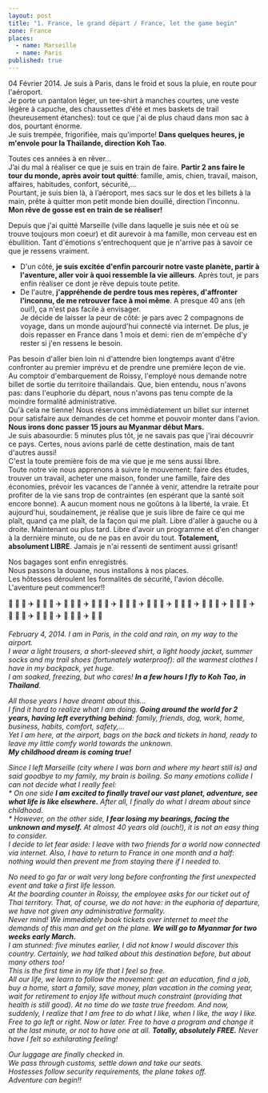 ```yaml
---
layout: post
title: "1. France, le grand départ / France, let the game begin"
zone: France
places: 
  - name: Marseille
  - name: Paris
published: true
---
```


04 Février 2014. Je suis à Paris, dans le froid et sous la pluie, en route pour l'aéroport.  
Je porte un pantalon léger, un tee-shirt à manches courtes, une veste légère à capuche, des chaussettes d'été et mes baskets de trail (heureusement étanches): tout ce que j'ai de plus chaud dans mon sac à dos, pourtant énorme.  
Je suis trempée, frigorifiée, mais qu'importe! **Dans quelques heures, je m'envole pour la Thaïlande, direction Koh Tao**.

Toutes ces années à en rêver...  
J’ai du mal à réaliser ce que je suis en train de faire. **Partir 2 ans faire le tour du monde, après avoir tout quitté**: famille, amis, chien, travail, maison, affaires, habitudes, confort, sécurité,…  
Pourtant, je suis bien là, à l’aéroport, mes sacs sur le dos et les billets à la main, prête à quitter mon petit monde bien douillé, direction l’inconnu.  
**Mon rêve de gosse est en train de se réaliser!**

Depuis que j'ai quitté Marseille (ville dans laquelle je suis née et où se trouve toujours mon coeur) et dit aurevoir à ma famille, mon cerveau est en ébullition. Tant d'émotions s'entrechoquent que je n'arrive pas à savoir ce que je ressens vraiment.  
* D'un côté, **je suis excitée d'enfin parcourir notre vaste planète, partir à l'aventure, aller voir à quoi ressemble la vie ailleurs**. Après tout, je pars enfin réaliser ce dont je rêve depuis toute petite.  
* De l'autre, **j'appréhende de perdre tous mes repères, d'affronter l'inconnu, de me retrouver face à moi même**. A presque 40 ans (eh oui!), ça n'est pas facile à envisager.  
Je décide de laisser la peur de côté: je pars avec 2 compagnons de voyage, dans un monde aujourd'hui connecté via internet. De plus, je dois repasser en France dans 1 mois et demi: rien de m'empêche d'y rester si j'en ressens le besoin.

Pas besoin d'aller bien loin ni d'attendre bien longtemps avant d'être confronter au premier imprévu et de prendre une première leçon de vie.  
Au comptoir d'embarquement de Roissy, l'employé nous demande notre billet de sortie du territoire thaïlandais. Que, bien entendu, nous n'avons pas: dans l'euphorie du départ, nous n'avons pas tenu compte de la moindre formalité administrative.  
Qu'à cela ne tienne! Nous réservons immédiatement un billet sur internet pour satisfaire aux demandes de cet homme et pouvoir monter dans l'avion. **Nous irons donc passer 15 jours au Myanmar début Mars.**  
Je suis abasourdie: 5 minutes plus tôt, je ne savais pas que j'irai découvrir ce pays. Certes, nous avions parlé de cette destination, mais de tant d'autres aussi!  
C'est la toute première fois de ma vie que je me sens aussi libre.  
Toute notre vie nous apprenons à suivre le mouvement: faire des études, trouver un travail, acheter une maison, fonder une famille, faire des économies, prévoir les vacances de l'année à venir, attendre la retraite pour profiter de la vie sans trop de contraintes (en espérant que la santé soit encore bonne). A aucun moment nous ne goûtons à la liberté, la vraie. Et aujourd'hui, soudainement, je réalise que je suis libre de faire ce qui me plaît, quand ça me plaît, de la façon qui me plaît. Libre d'aller à gauche ou à droite. Maintenant ou plus tard. Libre d'avoir un programme et d'en changer à la dernière minute, ou de ne pas en avoir du tout. **Totalement, absolument LIBRE**. Jamais je n'ai ressenti de sentiment aussi grisant!

Nos bagages sont enfin enregistrés.  
Nous passons la douane, nous installons à nos places.  
Les hôtesses déroulent les formalités de sécurité, l'avion décolle.  
L'aventure peut commencer!!


:feet: :tada: :feet: :airplane: :feet: :tada: :feet: :airplane: :feet: :tada: :feet: :airplane: :feet: :tada: :feet: :airplane: :feet: :tada: :feet: :airplane: :feet: :tada: :feet: :airplane: :feet: :tada: :feet: :airplane: :feet: :tada: :feet: :airplane: :feet: :tada: :feet: :airplane: :feet: :tada: :feet: :airplane: :feet: :tada: :feet: :airplane: :feet: :tada: :feet: :airplane: :feet: :tada:


_February 4, 2014. I am in Paris, in the cold and rain, on my way to the airport._  
_I wear a light trousers, a short-sleeved shirt, a light hoody jacket, summer socks and my trail shoes (fortunately waterproof): all the warmest clothes I have in my backpack, yet huge._  
_I am soaked, freezing, but who cares! **In a few hours I fly to Koh Tao, in Thailand**._

_All those years I have dreamt about this..._  
_I find it hard to realize what I am doing. **Going around the world for 2 years, having left everything behind**: family, friends, dog, work, home, business, habits, comfort, safety,..._  
_Yet I am here, at the airport, bags on the back and tickets in hand, ready to leave my little comfy world towards the unknown._  
_**My childhood dream is coming true!**_

_Since I left Marseille (city where I was born and where my heart still is) and said goodbye to my family, my brain is boiling. So many emotions collide I can not decide what I really feel:_  
_* On one side **I am excited to finally travel our vast planet, adventure, see what life is like elsewhere.** After all, I finally do what I dream about since childhood._  
_* However, on the other side, **I fear losing my bearings, facing the unknown and myself.** At almost 40 years old (ouch!), it is not an easy thing to consider._  
_I decide to let fear aside: I leave with two friends for a world now connected via internet. Also, I have to return to France in one month and a half: nothing would then prevent me from staying there if I needed to._

_No need to go far or wait very long before confronting the first unexpected event and take a first life lesson._  
_At the boarding counter in Roissy, the employee asks for our ticket out of Thai territory. That, of course, we do not have: in the euphoria of departure, we have not given any administrative formality._  
_Never mind! We immediately book tickets over internet to meet the demands of this man and get on the plane. **We will go to Myanmar for two weeks early March.**_  
_I am stunned: five minutes earlier, I did not know I would discover this country. Certainly, we had talked about this destination before, but about many others too!_  
_This is the first time in my life that I feel so free._  
_All our life, we ​​learn to follow the movement: get an education, find a job, buy a home, start a family, save money, plan vacation in the coming year, wait for retirement to enjoy life without much constraint (providing that health is still good). At no time do we taste true freedom. And now, suddenly, I realize that I am free to do what I like, when I like, the way I like. Free to go left or right. Now or later. Free to have a program and change it at the last minute, or not to have one at all. **Totally, absolutely FREE.** Never have I felt so exhilarating feeling!_  

_Our luggage are finally checked in._  
_We pass through customs, settle down and take our seats._  
_Hostesses follow security requirements, the plane takes off._  
_Adventure can begin!!_
